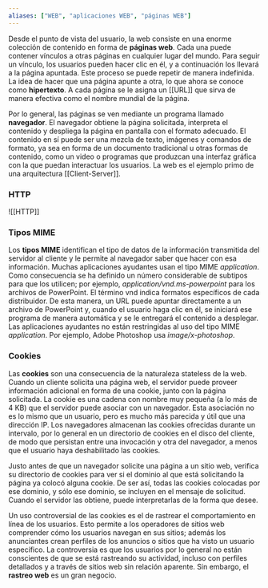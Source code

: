 ```yaml
---
aliases: ["WEB", "aplicaciones WEB", "páginas WEB"]
---
```

Desde el punto de vista del usuario, la web consiste en una enorme colección de contenido en forma de **páginas web**. Cada una puede contener vínculos a otras páginas en cualquier lugar del mundo. Para seguir un vínculo, los usuarios pueden hacer clic en él, y a continuación los llevará a la página apuntada. Este proceso se puede repetir de manera indefinida. La idea de hacer que una página apunte a otra, lo que ahora se conoce como **hipertexto**. A cada página se le asigna un [[URL]] que sirva de manera efectiva como el nombre mundial de la página.

Por lo general, las páginas se ven mediante un programa llamado **navegador**. El navegador obtiene la página solicitada, interpreta el contenido y despliega la página en pantalla con el formato adecuado. El contenido en sí puede ser una mezcla de texto, imágenes y comandos de formato, ya sea en forma de un documento tradicional u otras formas de contenido, como un video o programas que produzcan una interfaz gráfica con la que puedan interactuar los usuarios. La web es el ejemplo primo de una arquitectura [[Client-Server]].

### HTTP
![[HTTP]]

### Tipos MIME
Los **tipos MIME** identifican el tipo de datos de la información transmitida del servidor al cliente y le permite al navegador saber que hacer con esa información. Muchas aplicaciones ayudantes usan el tipo MIME *application*. Como consecuencia se ha definido un número considerable de subtipos para que los utilicen; por ejemplo, *application/vnd.ms-powerpoint* para los archivos de PowerPoint. El término vnd indica formatos específicos de cada distribuidor. De esta manera, un URL puede apuntar directamente a un archivo de PowerPoint y, cuando el usuario haga clic en él, se iniciará ese programa de manera automática y se le entregará el contenido a desplegar. Las aplicaciones ayudantes no están restringidas al uso del tipo MIME *application*. Por ejemplo, Adobe Photoshop usa *image/x-photoshop*.

### Cookies
Las **cookies** son una consecuencia de la naturaleza stateless de la web. Cuando un cliente solicita una página web, el servidor puede proveer información adicional en forma de una cookie, junto con la página solicitada. La cookie es una cadena con nombre muy pequeña (a lo más de 4 KB) que el servidor puede asociar con un navegador. Esta asociación no es lo mismo que un usuario, pero es mucho más parecida y útil que una dirección IP. Los navegadores almacenan las cookies ofrecidas durante un intervalo, por lo general en un directorio de cookies en el disco del cliente, de modo que persistan entre una invocación y otra del navegador, a menos que el usuario haya deshabilitado las cookies.

Justo antes de que un navegador solicite una página a un sitio web, verifica su directorio de cookies para ver si el dominio al que está solicitando la página ya colocó alguna cookie. De ser así, todas las cookies colocadas por ese dominio, y sólo ese dominio, se incluyen en el mensaje de solicitud. Cuando el servidor las obtiene, puede interpretarlas de la forma que desee.

Un uso controversial de las cookies es el de rastrear el comportamiento en línea de los usuarios. Esto permite a los operadores de sitios web comprender cómo los usuarios navegan en sus sitios; además los anunciantes crean perfiles de los anuncios o sitios que ha visto un usuario específico. La controversia es que los usuarios por lo general no están conscientes de que se está rastreando su actividad, incluso con perfiles detallados y a través de sitios web sin relación aparente. Sin embargo, el **rastreo web** es un gran negocio.